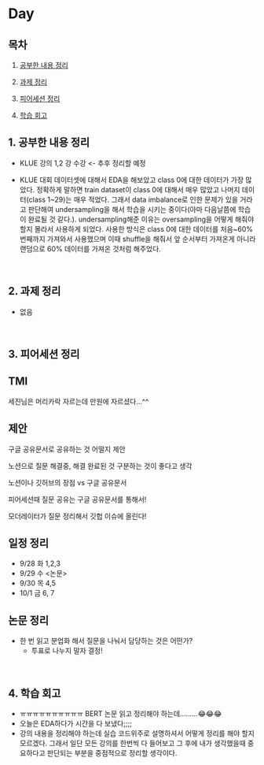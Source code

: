 <!--
구조
*
    *
        * <br>
            &nbsp; - &nbsp; <br>
                &nbsp;&nbsp;&nbsp;&nbsp; ‣ &nbsp; <br>
                    &nbsp;&nbsp;&nbsp;&nbsp;&nbsp;&nbsp;&nbsp;&nbsp; * &nbsp; <br>
-->

# Day 

## 목차 

1. [공부한 내용 정리](#1-공부한-내용-정리)

2. [과제 정리](#2-과제-정리)

3. [피어세션 정리](#3-피어세션-정리)

4. [학습 회고](#4-학습-회고)

## 1. 공부한 내용 정리

* KLUE 강의 1,2 강 수강 <- 추후 정리할 예정

* KLUE 대회 데이터셋에 대해서 EDA을 해보았고 class 0에 대한 데이터가 가장 많았다. 정확하게 말하면 train dataset이 class 0에 대해서 매우 많았고 나머지 데이터(class 1~29)는 매우 적었다. 그래서 data imbalance로 인한 문제가 있을 거라고 판단해여 undersampling을 해서 학습을 시키는 중이다(아마 다음날쯤에 학습이 완료될 것 같다.). undersampling해준 이유는 oversampling을 어떻게 해줘야할지 몰라서 사용하게 되었다. 사용한 방식은 class 0에 대한 데이터를 처음~60%번째까지 가져와서 사용했으며 이때 shuffle을 해줘서 앞 순서부터 가져온게 아니라 랜덤으로 60% 데이터를 가져온 것처럼 해주었다.  

<br>

## 2. 과제 정리

* 없음

<br>

## 3. 피어세션 정리

## TMI

세진님은 머리카락 자르는데 만원에 자르셨다...^^



## 제안

구글 공유문서로 공유하는 것 어떨지 제안

노션으로 질문 해결중, 해결 완료된 것 구분하는 것이 좋다고 생각

노션이나 깃허브의 장점 vs 구글 공유문서

피어세션때 질문 공유는 구글 공유문서를 통해서!

모더레이터가 질문 정리해서 깃헙 이슈에 올린다!



## 일정 정리

- 9/28 화 1,2,3
- 9/29 수 <논문>
- 9/30 목 4,5
- 10/1 금 6, 7



## 논문 정리

- 한 번 읽고 분업화 해서 질문을 나눠서 담당하는 것은 어떤가?
  - 투표로 나누지 말자 결정!

<br>

## 4. 학습 회고

* ㅠㅠㅠㅠㅠㅠㅠㅠㅠㅠ BERT 논문 읽고 정리해야 하는데.........😂😂😂
* 오늘은 EDA하다가 시간을 다 보냈다;;;;
* 강의 내용을 정리해야 하는데 실습 코드위주로 설명하셔서 어떻게 정리를 해야 할지 모르겠다. 그래서 일단 모든 강의를 한번씩 다 들어보고 그 후에 내가 생각했을때 중요하다고 판단되는 부분을 중점적으로 정리할 생각이다.

<br>
